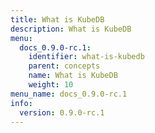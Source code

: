 ```yaml
---
title: What is KubeDB
description: What is KubeDB
menu:
  docs_0.9.0-rc.1:
    identifier: what-is-kubedb
    parent: concepts
    name: What is KubeDB
    weight: 10
menu_name: docs_0.9.0-rc.1
info:
  version: 0.9.0-rc.1
---
```


